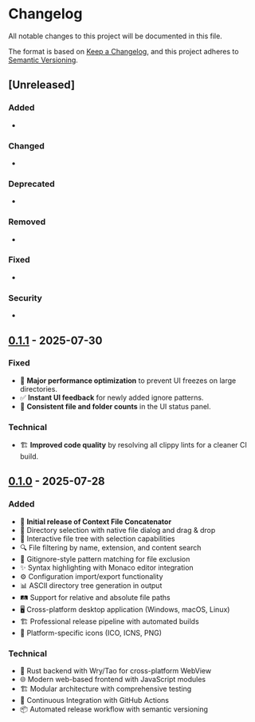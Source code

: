 # Changelog

All notable changes to this project will be documented in this file.

The format is based on [Keep a Changelog](https://keepachangelog.com/en/1.0.0/),
and this project adheres to [Semantic Versioning](https://semver.org/spec/v2.0.0.html).

## [Unreleased]

### Added

-

### Changed

-

### Deprecated

-

### Removed

-

### Fixed

-

### Security

-

## [0.1.1] - 2025-07-30

### Fixed

- 🚀 **Major performance optimization** to prevent UI freezes on large directories.
- ✅ **Instant UI feedback** for newly added ignore patterns.
- 🧮 **Consistent file and folder counts** in the UI status panel.

### Technical

- 🏗️ **Improved code quality** by resolving all clippy lints for a cleaner CI build.

## [0.1.0] - 2025-07-28

### Added

- 🎉 **Initial release of Context File Concatenator**
- 📁 Directory selection with native file dialog and drag & drop
- 🌳 Interactive file tree with selection capabilities
- 🔍 File filtering by name, extension, and content search
- 🚫 Gitignore-style pattern matching for file exclusion
- ✨ Syntax highlighting with Monaco editor integration
- ⚙️ Configuration import/export functionality
- 📊 ASCII directory tree generation in output
- 🛤️ Support for relative and absolute file paths
- 🖥️ Cross-platform desktop application (Windows, macOS, Linux)
- 🏗️ Professional release pipeline with automated builds
- 🎨 Platform-specific icons (ICO, ICNS, PNG)

### Technical

- 🦀 Rust backend with Wry/Tao for cross-platform WebView
- 🌐 Modern web-based frontend with JavaScript modules
- 🏗️ Modular architecture with comprehensive testing
- 🔄 Continuous Integration with GitHub Actions
- 📦 Automated release workflow with semantic versioning

[0.1.1]: https://github.com/src-dbgr/context-file-concat/compare/v0.1.0...v0.1.1
[0.1.0]: https://github.com/src-dbgr/context-file-concat/releases/tag/v0.1.0
